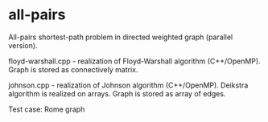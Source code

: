 # all-pairs
All-pairs shortest-path problem in directed weighted graph (parallel version).

floyd-warshall.cpp - realization of Floyd-Warshall algorithm (C++/OpenMP). Graph is stored as connectively matrix.

johnson.cpp - realization of Johnson algorithm (C++/OpenMP). Deikstra algorithm is realized on arrays. Graph is stored as array of edges.

Test case: Rome graph
